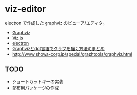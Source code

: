 # viz-editor

electron で作成した graphviz のビューア/エディタ。

* [Graphviz](http://www.graphviz.org/Home.php)
* [Viz.js](https://github.com/mdaines/viz.js)
* [electron](http://electron.atom.io/)
* [Graphvizとdot言語でグラフを描く方法のまとめ](http://qiita.com/rubytomato@github/items/51779135bc4b77c8c20d)
* http://www.showa-corp.jp/special/graphtools/graphviz.html

## TODO

* ショートカットキーの実装
* 配布用パッケージの作成
